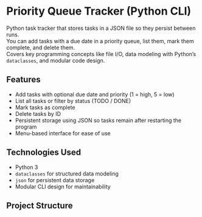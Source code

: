 # Priority Queue Tracker (Python CLI)

Python task tracker that stores tasks in a JSON file so they persist between runs.  
You can add tasks with a due date in a priority queue, list them, mark them complete, and delete them.  
Covers key programming concepts like file I/O, data modeling with Python’s `dataclasses`, and modular code design.

## Features
- Add tasks with optional due date and priority (1 = high, 5 = low)
- List all tasks or filter by status (TODO / DONE)
- Mark tasks as complete
- Delete tasks by ID
- Persistent storage using JSON so tasks remain after restarting the program
- Menu-based interface for ease of use

## Technologies Used
- Python 3
- `dataclasses` for structured data modeling
- `json` for persistent data storage
- Modular CLI design for maintainability

## Project Structure
